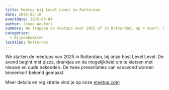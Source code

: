 ```yaml
---
title: Meetup bij Level Level in Rotterdam
date: 2025-02-18
eventdate: 2025-03-04
author: Josee Wouters
summary: We trappen de meetups voor 2025 af in Rotterdam, op 4 maart. We zijn uitgenodigd door Level Level, voor pizza en interessante presentaties!
categories: 
  - Bijeenkomsten
location: Rotterdam
---
```

We starten de meetups van 2025 in Rotterdam, bij onze host Level Level. De avond begint met pizza, drankjes en de mogelijkheid om te kletsen met nieuwe en oude bekenden. De twee presentaties van vanavond worden binnenkort bekend gemaakt.

Meer details en registratie vind je op onze [meetup.com](https://www.meetup.com/nl-NL/fronteers-nl/events/306217952/)
